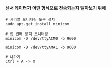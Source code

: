 #### 센서 데이터가 어떤 형식으로 전송되는지 알아보기 위해
```less
# 시리얼 모니터링 도구 설치
sudo apt-get install minicom

# 첫 번째 장치 모니터링
minicom -D /dev/ttyACM0 -b 9600

minicom -D /dev/ttyAMA1 -b 9600

# 나가기
Ctrl + A -> X 
```


















